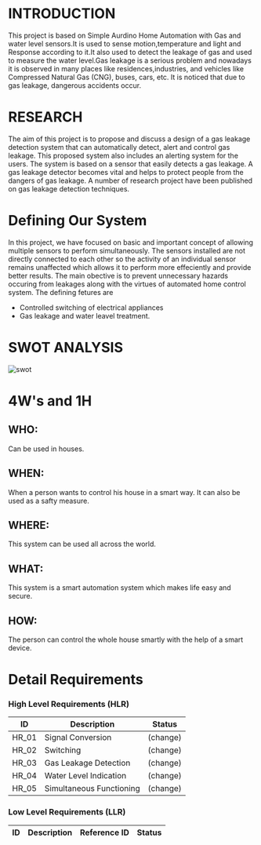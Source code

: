 # INTRODUCTION

This project is based on Simple Aurdino Home Automation with Gas and water level sensors.It is used to sense motion,temperature and light and Response according to it.It also used to detect  the leakage of gas and used to measure the water level.Gas leakage is a serious problem and nowadays it is observed in many places like residences,industries, and vehicles like Compressed Natural Gas (CNG), buses, cars, etc. It is noticed that due to gas leakage, dangerous accidents occur.


# RESEARCH

The aim of this project is to propose and discuss a design of a gas leakage detection system that can automatically detect, alert and control gas leakage. This proposed system also includes an alerting system for the users. The system is based on a sensor that easily detects a gas leakage. A gas leakage detector becomes vital and helps to protect people from the dangers of gas leakage. A number of research project have been published on gas leakage detection techniques.


# Defining Our System

In this project, we have focused on basic and important concept of allowing multiple sensors to perform simultaneously. The sensors installed are not directly connected to each other so the activity of an individual sensor remains unaffected which allows it to perform more effeciently and provide better results. The main obective is to prevent unnecessary hazards occuring from leakages along with the virtues of automated home control system. The defining fetures are
* Controlled switching of electrical appliances
* Gas leakage and water leavel treatment.    


# SWOT ANALYSIS
![swot](https://user-images.githubusercontent.com/86046024/130255013-c012d295-4883-4b62-bb43-6c38c5a3d09c.png)


# 4W's and 1H
## WHO:
Can be used in houses.
## WHEN:
When a person wants to control his house in a smart way. It can also be used
as a safty measure.
## WHERE:
This system can be used all across the world. 
## WHAT:
This system is a smart automation system which makes life easy and secure.
## HOW:
The person can control the whole house smartly with the help of a smart
device.


# Detail Requirements

### High Level Requirements (HLR) 

| ID   | Description  | Status  |
| ------ | ------------ | -------- |
| HR_01| Signal Conversion| (change)|
| HR_02 | Switching | (change) |
| HR_03 | Gas Leakage Detection | (change) |
| HR_04 | Water Level Indication | (change) |
|HR_05 | Simultaneous Functioning | (change)|


### Low Level Requirements (LLR)

| ID | Description | Reference ID | Status |
| ---- |---- | ------ | ------ |
